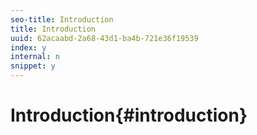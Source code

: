 ```yaml
---
seo-title: Introduction
title: Introduction
uuid: 62acaabd-2a68-43d1-ba4b-721e36f19539
index: y
internal: n
snippet: y
---
```


# Introduction{#introduction}


